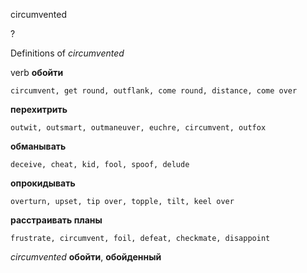 circumvented

?


Definitions of _circumvented_

verb
**обойти**

    circumvent, get round, outflank, come round, distance, come over
**перехитрить**

    outwit, outsmart, outmaneuver, euchre, circumvent, outfox
**обманывать**

    deceive, cheat, kid, fool, spoof, delude
**опрокидывать**

    overturn, upset, tip over, topple, tilt, keel over
**расстраивать планы**

    frustrate, circumvent, foil, defeat, checkmate, disappoint

_circumvented_
**обойти**, **обойденный**